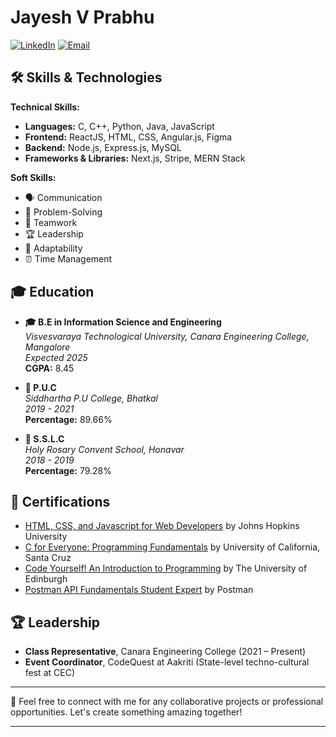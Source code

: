 # Jayesh V Prabhu



[![LinkedIn](https://img.shields.io/badge/LinkedIn-blue?style=flat-square&logo=linkedin&logoColor=white)](https://www.linkedin.com/in/jayesh-prabhu-b517b3228/)
[![Email](https://img.shields.io/badge/Email-red?style=flat-square&logo=gmail&logoColor=white)](mailto:jayeshvasantprabhu@gmail.com)

## 🛠 Skills & Technologies

**Technical Skills:**
- **Languages:** C, C++, Python, Java, JavaScript
- **Frontend:** ReactJS, HTML, CSS, Angular.js, Figma
- **Backend:** Node.js, Express.js, MySQL
- **Frameworks & Libraries:** Next.js, Stripe, MERN Stack

**Soft Skills:**
- 🗣️ Communication
- 🧩 Problem-Solving
- 🤝 Teamwork
- 🏆 Leadership
- 🌟 Adaptability
- ⏰ Time Management

## 🎓 Education

- **🎓 B.E in Information Science and Engineering**  
  *Visvesvaraya Technological University, Canara Engineering College, Mangalore*  
  *Expected 2025*  
  **CGPA:** 8.45

- **📘 P.U.C**  
  *Siddhartha P.U College, Bhatkal*  
  *2019 - 2021*  
  **Percentage:** 89.66%

- **📗 S.S.L.C**  
  *Holy Rosary Convent School, Honavar*  
  *2018 - 2019*  
  **Percentage:** 79.28%

## 📜 Certifications

- [HTML, CSS, and Javascript for Web Developers](https://coursera.org/verify/E62E3QNJXJEK) by Johns Hopkins University
- [C for Everyone: Programming Fundamentals](https://coursera.org/verify/UZ6L7J5BR63G) by University of California, Santa Cruz
- [Code Yourself! An Introduction to Programming](https://coursera.org/verify/CS9XDUWR4Y3F) by The University of Edinburgh
- [Postman API Fundamentals Student Expert](https://api.badgr.io/public/assertions/4gWTLhWhSQmOmm3H2BBNew) by Postman

## 🏆 Leadership

- **Class Representative**, Canara Engineering College (2021 – Present)
- **Event Coordinator**, CodeQuest at Aakriti (State-level techno-cultural fest at CEC)

---

🤝 Feel free to connect with me for any collaborative projects or professional opportunities. Let's create something amazing together!

---

